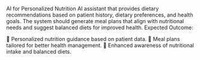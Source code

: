 AI for Personalized Nutrition 
AI assistant that provides dietary recommendations based on patient history, dietary preferences, and health goals. The system should generate meal plans that align with nutritional needs and suggest balanced diets for improved health.
Expected Outcome:

🔹 Personalized nutrition guidance based on patient data.
🔹 Meal plans tailored for better health management.
🔹 Enhanced awareness of nutritional intake and balanced diets.

